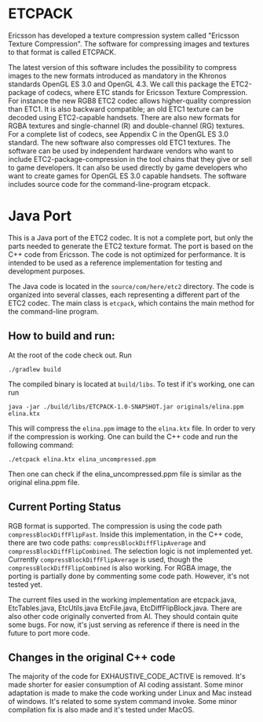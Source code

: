 # ETCPACK

Ericsson has developed a texture compression system called "Ericsson Texture Compression". The software for compressing images and textures to that format is called ETCPACK.

The latest version of this software includes the possibility to compress images to the new formats introduced as mandatory in the Khronos standards OpenGL ES 3.0 and OpenGL 4.3. We call this package the ETC2-package of codecs, where ETC stands for Ericsson Texture Compression. For instance the new RGB8 ETC2 codec allows higher-quality compression than ETC1. It is also backward compatible; an old ETC1 texture can be decoded using ETC2-capable handsets. There are also new formats for RGBA textures and single-channel (R) and double-channel (RG) textures. For a complete list of codecs, see Appendix C in the OpenGL ES 3.0 standard. The new software also compresses old ETC1 textures. The software can be used by independent hardware vendors who want to include ETC2-package-compression in the tool chains that they give or sell to game developers. It can also be used directly by game developers who want to create games for OpenGL ES 3.0 capable handsets. The software includes source code for the command-line-program etcpack.

# Java Port

This is a Java port of the ETC2 codec. It is not a complete port, but only the parts needed to generate the ETC2 texture format. The port is based on the C++ code from Ericsson. The code is not optimized for performance. It is intended to be used as a reference implementation for testing and development purposes.

The Java code is located in the `source/com/here/etc2` directory. The code is organized into several classes, each representing a different part of the ETC2 codec. The main class is `etcpack`, which contains the main method for the command-line program.

## How to build and run:
At the root of the code check out. Run
```
./gradlew build
```
The compiled binary is located at `build/libs`. To test if it's working, one can run
```
java -jar ./build/libs/ETCPACK-1.0-SNAPSHOT.jar originals/elina.ppm elina.ktx
```
This will compress the `elina.ppm` image to the `elina.ktx` file. In order to very if the compression is working. One can build the C++ code and run the following command:
```
./etcpack elina.ktx elina_uncompressed.ppm
```
Then one can check if the elina_uncompressed.ppm file is similar as the original elina.ppm file.

## Current Porting Status

RGB format is supported. The compression is using the code path `compressBlockDiffFlipFast`. Inside this implementation, in the C++ code, there are two code paths: `compressBlockDiffFlipAverage` and `compressBlockDiffFlipCombined`. The selection logic is not implemented yet. Currently `compressBlockDiffFlipAverage` is used, though the `compressBlockDiffFlipCombined` is also working. For RGBA image, the porting is partially done by commenting some code path. However, it's not tested yet.

The current files used in the working implementation are etcpack.java, EtcTables.java, EtcUtils.java EtcFile.java, EtcDiffFlipBlock.java. There are also other code originally converted from AI. They should contain quite some bugs. For now, it's just serving as reference if there is need in the future to port more code. 

## Changes in the original C++ code

The majority of the code for EXHAUSTIVE_CODE_ACTIVE is removed. It's made shorter for easier consumption of AI coding assistant. Some minor adaptation is made to make the code working under Linux and Mac instead of windows. It's related to some system command invoke. Some minor compilation fix is also made and it's tested under MacOS.
        
        


